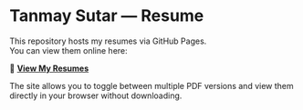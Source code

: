 # Tanmay Sutar — Resume

This repository hosts my resumes via GitHub Pages.  
You can view them online here:

🔗 **[View My Resumes](https://tanny2109.github.io/tanmay-resume/)**

The site allows you to toggle between multiple PDF versions and view them directly in your browser without downloading.

